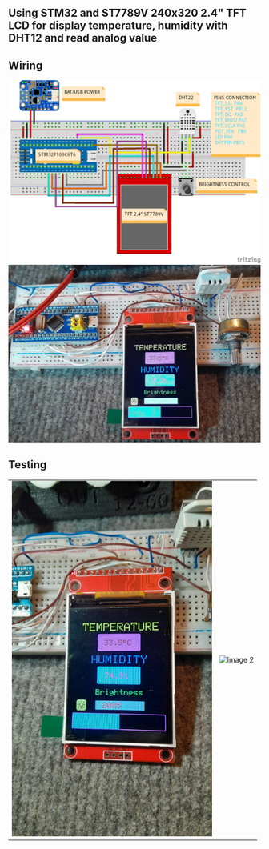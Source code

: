 ## Using STM32 and ST7789V 240x320 2.4" TFT LCD for display temperature, humidity with DHT12 and read analog value

## Wiring
![TFT2.4 ST7789V Wiring](https://github.com/pangcrd/DHT22_ST7789V_TFT/blob/main/images/TFT2.4ST7789V_WIRING.png)
![Project Picture](https://github.com/pangcrd/DHT22_ST7789V_TFT/blob/main/images/PIC2.jpg)

## Testing
<table>
  <tr>
    <td><img src="https://github.com/pangcrd/DHT22_ST7789V_TFT/blob/main/images/PIC1.jpg" alt="Image 1" width="400"/></td>
    <td><img src="https://github.com/pangcrd/DHT22_ST7789V_TFT/blob/main/images/fn.gif" alt="Image 2" width="500"/></td>    
  </tr>
</table>
